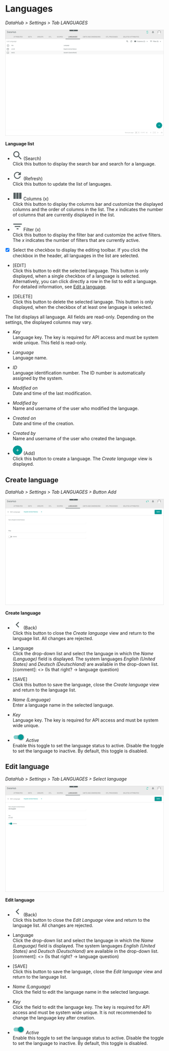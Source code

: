 # Languages

*DataHub > Settings > Tab LANGUAGES*

![Languages](/Assets/Screenshots/DataHub/Settings/Languages/LanguageList.png "[Languages]")

**Language list**

- ![Search](/Assets/Icons/Search.png "[Search]") (Search)   
  Click this button to display the search bar and search for a language.

- ![Refresh](/Assets/Icons/Refresh01.png "[Refresh]") (Refresh)   
  Click this button to update the list of languages.

- ![Columns](/Assets/Icons/Columns.png "[Columns]") Columns (x)   
  Click this button to display the columns bar and customize the displayed columns and the order of columns in the list. The *x* indicates the number of columns that are currently displayed in the list.

- ![Filter](/Assets/Icons/Filter.png "[Filter]") Filter (x)   
  Click this button to display the filter bar and customize the active filters. The *x* indicates the number of filters that are currently active.

- [x]     
  Select the checkbox to display the editing toolbar. If you click the checkbox in the header, all languages in the list are selected.

- [EDIT]   
  Click this button to edit the selected language. This button is only displayed, when a single checkbox of a language is selected. Alternatively, you can click directly a row in the list to edit a language.
  For detailed information, see [Edit a language](/DataHub/Integration/05_ManageLanguages.md#edit-a-language).

- [DELETE]   
  Click this button to delete the selected language. This button is only displayed, when the checkbox of at least one language is selected.       

The list displays all language. All fields are read-only. Depending on the settings, the displayed columns may vary.

- *Key*   
  Language key. The key is required for API access and must be system wide unique. This field is read-only.

- *Language*   
  Language name.

- *ID*   
  Language identification number. The ID number is automatically assigned by the system.

- *Modified on*   
  Date and time of the last modification.

- *Modified by*   
  Name and username of the user who modified the language.

- *Created on*   
  Date and time of the creation.

- *Created by*   
  Name and username of the user who created the language.

- ![Add](/Assets/Icons/Plus01.png "[Add]") (Add)   
  Click this button to create a language. The *Create language* view is displayed.   



## Create language

*DataHub > Settings > Tab LANGUAGES > Button Add*

![Create language](/Assets/Screenshots/DataHub/Settings/Languages/CreateLanguage.png "[Create language]")

**Create language**

- ![Back](/Assets/Icons/Back02.png "[Back]") (Back)   
  Click this button to close the *Create language* view and return to the language list. All changes are rejected.

- Language   
  Click the drop-down list and select the language in which the *Name (Language)* field is displayed. The system languages *English (United States)* and *Deutsch (Deutschland)* are available in the drop-down list.
  [comment]: <> (Is that right? -> language question)

- [SAVE]   
  Click this button to save the language, close the *Create language* view and return to the language list.

- *Name (Language)*   
  Enter a language name in the selected language.

- *Key*   
  Language key. The key is required for API access and must be system wide unique.

- ![Toggle](/Assets/Icons/Toggle.png "[Toggle]") *Active*   
  Enable this toggle to set the language status to active. Disable the toggle to set the language to inactive. By default, this toggle is disabled.



## Edit language

*DataHub > Settings > Tab LANGUAGES > Select language*

![Edit language](/Assets/Screenshots/DataHub/Settings/Languages/EditLanguage.png "[Edit language]")

**Edit language**

- ![Back](/Assets/Icons/Back02.png "[Back]") (Back)   
  Click this button to close the *Edit Language* view and return to the language list. All changes are rejected.

- Language   
  Click the drop-down list and select the language in which the *Name (Language)* field is displayed. The system languages *English (United States)* and *Deutsch (Deutschland)* are available in the drop-down list.
  [comment]: <> (Is that right? -> language question)

- [SAVE]   
  Click this button to save the language, close the *Edit language* view and return to the language list.

- *Name (Language)*   
  Click the field to edit the language name in the selected language.

- *Key*   
  Click the field to edit the language key. The key is required for API access and must be system wide unique. It is not recommended to change the language key after creation.

- ![Toggle](/Assets/Icons/Toggle.png "[Toggle]") *Active*   
  Enable this toggle to set the language status to active. Disable the toggle to set the language to inactive. By default, this toggle is disabled.

